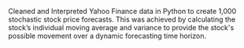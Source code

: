 


Cleaned and Interpreted Yahoo Finance data in Python to create 1,000 stochastic stock price forecasts. This was
achieved by calculating the stock’s individual moving average and variance to provide the stock's possible
movement over a dynamic forecasting time horizon.
